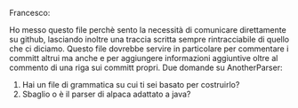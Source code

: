 Francesco:


Ho messo questo file perchè sento la necessità di comunicare direttamente su github, lasciando inoltre una traccia scritta sempre rintracciabile di quello che ci diciamo. Questo file dovrebbe servire in particolare per commentare i committ altrui ma anche e per aggiungere informazioni aggiuntive oltre al commento di una riga sui committ propri. 
Due domande su AnotherParser:
1) Hai un file di grammatica su cui ti sei basato  per costruirlo?
2) Sbaglio o è il parser di alpaca adattato a java?
